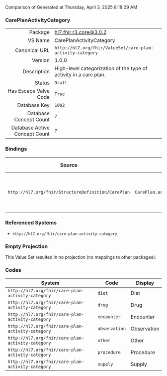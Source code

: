 Comparison of 
Generated at Thursday, April 3, 2025 8:18:09 AM

### CarePlanActivityCategory

|      |     |
| ---: | --- |
| Package | hl7.fhir.r3.core@3.0.2 |
| VS Name | CarePlanActivityCategory |
| Canonical URL | `http://hl7.org/fhir/ValueSet/care-plan-activity-category` |
| Version | 1.0.0 |
| Description | High-level categorization of the type of activity in a care plan. |
| Status | `Draft` |
| Has Escape Valve Code | `True` |
| Database Key | `1092` |
| Database Concept Count | `7` |
| Database Active Concept Count | `7` |
### Bindings

| Source | Element | Binding | Strength | Element Short |
| ------ | ------- | ------- | -------- | ------------- |
| `http://hl7.org/fhir/StructureDefinition/CarePlan` | `CarePlan.activity.detail.category` | `http://hl7.org/fhir/ValueSet/care-plan-activity-category` | `Example` | diet \| drug \| encounter \| observation \| procedure \| supply \| other |

### Referenced Systems

* `http://hl7.org/fhir/care-plan-activity-category`
### Empty Projection

This Value Set resulted in no projection (no mappings to other packages).

### Codes

| System | Code | Display |
| ------ | ---- | ------- |
| `http://hl7.org/fhir/care-plan-activity-category` | `diet` | Diet |
| `http://hl7.org/fhir/care-plan-activity-category` | `drug` | Drug |
| `http://hl7.org/fhir/care-plan-activity-category` | `encounter` | Encounter |
| `http://hl7.org/fhir/care-plan-activity-category` | `observation` | Observation |
| `http://hl7.org/fhir/care-plan-activity-category` | `other` | Other |
| `http://hl7.org/fhir/care-plan-activity-category` | `procedure` | Procedure |
| `http://hl7.org/fhir/care-plan-activity-category` | `supply` | Supply |
